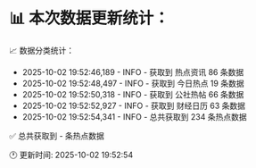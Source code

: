 📊 本次数据更新统计：
==========================

📈 数据分类统计：
- 2025-10-02 19:52:46,189 - INFO - 获取到 热点资讯 86 条数据
- 2025-10-02 19:52:48,497 - INFO - 获取到 今日热点 19 条数据
- 2025-10-02 19:52:50,318 - INFO - 获取到 公社热帖 66 条数据
- 2025-10-02 19:52:52,927 - INFO - 获取到 财经日历 63 条数据
- 2025-10-02 19:52:54,341 - INFO - 总共获取到 234 条热点数据

✅ 总共获取到 - 条热点数据

🕐 更新时间: 2025-10-02 19:52:54

